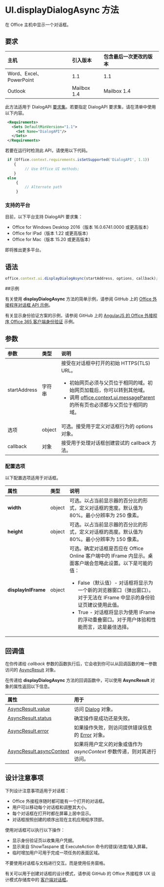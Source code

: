 # <a name="ui.displaydialogasync-method"></a>UI.displayDialogAsync 方法

在 Office 主机中显示一个对话框。 

## <a name="requirements"></a>要求

|主机|引入版本|包含最后一次更改的版本|
|:---------------|:--------|:----------|
|Word、Excel、PowerPoint|1.1|1.1|
|Outlook|Mailbox 1.4|Mailbox 1.4|

此方法适用于 DialogAPI [要求集](../../docs/overview/specify-office-hosts-and-api-requirements.md)。若要指定 DialogAPI 要求集，请在清单中使用以下内容。

```xml
 <Requirements> 
   <Sets DefaultMinVersion="1.1"> 
     <Set Name="DialogAPI"/> 
   </Sets> 
 </Requirements> 

```

若要在运行时检测此 API，请使用以下代码。

```js
 if (Office.context.requirements.isSetSupported('DialogAPI', 1.1)) 
    {  
         // Use Office UI methods; 
    } 
 else 
     { 
         // Alternate path 
     } 
```



### <a name="supported-platforms"></a>支持的平台
目前，以下平台支持 DialogAPI 要求集：

  - Office for Windows Desktop 2016（版本 16.0.6741.0000 或更高版本）
  - Office for IPad（版本 1.22 或更高版本）
  - Office for Mac（版本 15.20 或更高版本） 

即将推出更多平台。 

## <a name="syntax"></a>语法

```js
office.context.ui.displayDialogAsync(startAddress, options, callback);
```
##<a name="examples"></a>示例

有关使用 **displayDialogAsync** 方法的简单示例，请参阅 GitHub 上的 [Office 外接程序对话框 API 示例](https://github.com/OfficeDev/Office-Add-in-Dialog-API-Simple-Example/)。

有关显示身份验证方案的示例，请参阅 GitHub 上的 [AngularJS 的 Office 外接程序 Office 365 客户端身份验证](https://github.com/OfficeDev/Word-Add-in-AngularJS-Client-OAuth) 示例。

 
## <a name="parameters"></a>参数

| 参数    | 类型   |说明|
|:---------------|:--------|:----------|
|startAddress|字符串|接受在对话框中打开的初始 HTTPS(TLS) URL。 <ul><li>初始网页必须与父页位于相同的域。初始网页加载后，你可以转到其他域。</li><li>调用 [office.context.ui.messageParent](officeui.messageparent.md) 的所有页也必须都与父页位于相同的域。</li></ul>|
|选项|object|可选。接受用于定义对话框行为的 options 对象。|
|callback|对象|接受用于处理对话框创建尝试的 callback 方法。|
    
### <a name="configuration-options"></a>配置选项
以下配置选项适用于对话框。


| 属性     | 类型   |说明|
|:---------------|:--------|:----------|
|**width**|object|可选。以占当前显示器的百分比的形式，定义对话框的宽度。默认值为 80%。最小分辨率为 250 像素。|
|**height**|object|可选。以占当前显示器的百分比的形式，定义对话框的高度。默认值为 80%。最小分辨率为 150 像素。|
|**displayInIFrame**|object|可选。确定对话框是否应在 Office Online 客户端中的 IFrame 内显示。桌面客户端会忽略此设置。以下是可能的值：<ul><li>False（默认值）- 对话框将显示为一个新的浏览器窗口（弹出窗口）。对于无法在 IFrame 中显示的身份验证页建议使用此值。 </li><li>True - 对话框将显示为使用 IFrame 的浮动重叠窗口。对于用户体验和性能而言，这是最佳选择。</li>|


## <a name="callback-value"></a>回调值
在你传递给 _callback_ 参数的函数执行后，它会收到你可以从回调函数的唯一参数访问的 [AsyncResult](../../reference/shared/asyncresult.md) 对象。

在传递给 **displayDialogAsync** 方法的回调函数中，可以使用 **AsyncResult** 对象的属性返回以下信息。



|**属性**|**用于**|
|:-----|:-----|
|[AsyncResult.value](../../reference/shared/asyncresult.value.md)|访问 [Dialog](../../reference/shared/officeui.dialog.md) 对象。|
|[AsyncResult.status](../../reference/shared/asyncresult.status.md)|确定操作是成功还是失败。|
|[AsyncResult.error](../../reference/shared/asyncresult.error.md)|如果操作失败，则访问提供错误信息的 [Error](../../reference/shared/error.md) 对象。|
|[AsyncResult.asyncContext](../../reference/shared/asyncresult.asynccontext.md)|如果将用户定义的对象或值作为 _asyncContext_ 参数传递，则对其进行访问。|


## <a name="design-considerations"></a>设计注意事项
下列设计注意事项适用于对话框：

- Office 外接程序随时都可能有一个打开的对话框。
- 用户可以移动每个对话框和调整其大小。
- 每个对话框在打开时都在屏幕上居中显示。
- 对话框按照创建的顺序出现在主机应用程序顶部。

使用对话框可以执行以下操作：

- 显示身份验证页以收集用户凭据。
- 显示来自 ShowTaspane 或 ExecuteAction 命令的错误/进度/输入屏幕。
- 临时增加用户可用于完成一项任务的表面区域。

不要使用对话框与文档进行交互。而是使用任务窗格。 

有关可以用于创建对话框的设计模式，请参阅 GitHub 的 Office 外接程序 UX 设计模式存储库中的 [客户端对话框](https://github.com/OfficeDev/Office-Add-in-UX-Design-Patterns/blob/master/Patterns/Client_Dialog.md)。
